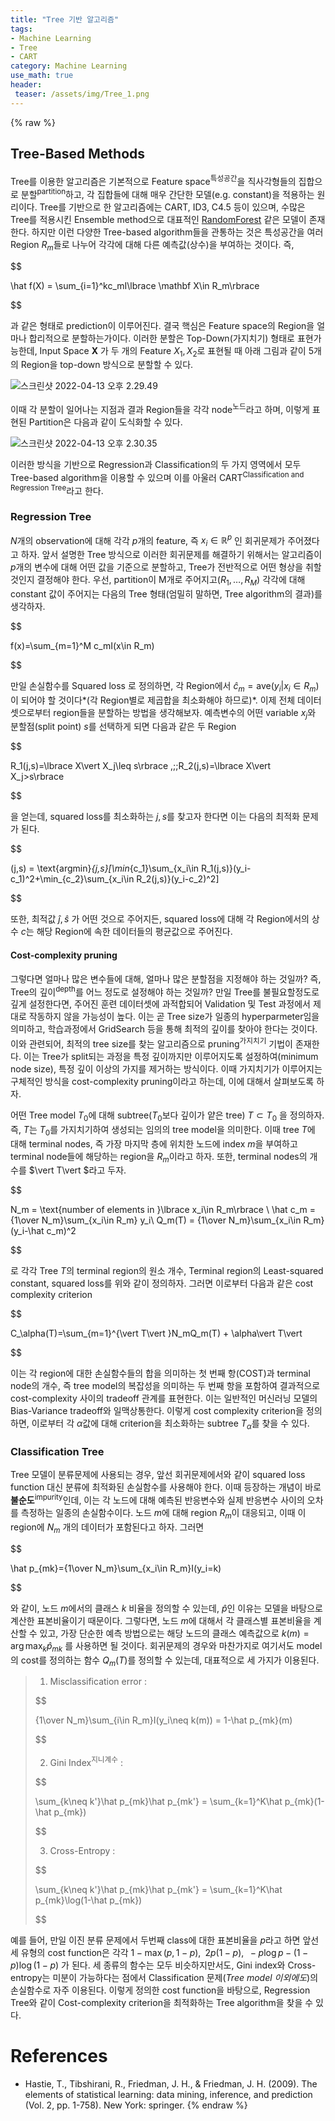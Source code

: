```yaml
---
title: "Tree 기반 알고리즘"
tags:
- Machine Learning
- Tree
- CART
category: Machine Learning
use_math: true
header: 
 teaser: /assets/img/Tree_1.png
---
```

{% raw %}
## Tree-Based Methods

Tree를 이용한 알고리즘은 기본적으로 Feature space<sup>특성공간</sup>을 직사각형들의 집합으로 분할<sup>partition</sup>하고, 각 집합들에 대해 매우 간단한 모델(e.g. constant)을 적용하는 원리이다. Tree를 기반으로 한 알고리즘에는 CART, ID3, C4.5 등이 있으며, 수많은 Tree를 적용시킨 Ensemble method으로 대표적인 [RandomForest](https://ddangchani.github.io/machine%20learning/RandomForest/) 같은 모델이 존재한다. 하지만 이런 다양한 Tree-based algorithm들을 관통하는 것은 특성공간을 여러 Region $R_m$들로 나누어 각각에 대해 다른 예측값(상수)을 부여하는 것이다. 즉,

$$

\hat f(X) = \sum_{i=1}^kc_mI\lbrace \mathbf X\in R_m\rbrace 

$$

과 같은 형태로 prediction이 이루어진다. 결국 핵심은 Feature space의 Region을 얼마나 합리적으로 분할하는가이다. 이러한 분할은 Top-Down(가지치기) 형태로 표현가능한데, Input Space $\mathbf X$ 가 두 개의 Feature $X_1,X_2$로 표현될 때 아래 그림과 같이 5개의 Region을 top-down 방식으로 분할할 수 있다.

<img src="/assets/img/Tree_0.png" alt="스크린샷 2022-04-13 오후 2.29.49"/>

이때 각 분할이 일어나는 지점과 결과 Region들을 각각 node<sup>노드</sup>라고 하며, 이렇게 표현된 Partition은 다음과 같이 도식화할 수 있다.

<img src="/assets/img/Tree_1.png" alt="스크린샷 2022-04-13 오후 2.30.35"/>

이러한 방식을 기반으로 Regression과 Classification의 두 가지 영역에서 모두 Tree-based algorithm을 이용할 수 있으며 이를 아울러 CART<sup>Classification and Regression Tree</sup>라고 한다.

### Regression Tree

$N$개의 observation에 대해 각각 $p$개의 feature, 즉 $x_i\in\mathbb R^p$ 인 회귀문제가 주어졌다고 하자. 앞서 설명한 Tree 방식으로 이러한 회귀문제를 해결하기 위해서는 알고리즘이 $p$개의 변수에 대해 어떤 값을 기준으로 분할하고, Tree가 전반적으로 어떤 형상을 취할 것인지 결정해야 한다. 우선, partition이 M개로 주어지고($R_1,\ldots,R_M$) 각각에 대해 constant 값이 주어지는 다음의 Tree 형태(엄밀히 말하면, Tree algorithm의 결과)를 생각하자.

$$

f(x)=\sum_{m=1}^M c_mI(x\in R_m)

$$

만일 손실함수를 Squared loss 로 정의하면, 각 Region에서 $\hat c_m = \text{ave}(y_i\vert x_i\in R_m)$ 이 되어야 할 것이다*(각 Region별로 제곱합을 최소화해야 하므로)*. 이제 전체 데이터셋으로부터 region들을 분할하는 방법을 생각해보자. 예측변수의 어떤 variable $x_j$와 분할점(split point) $s$를 선택하게 되면 다음과 같은 두 Region

$$

R_1(j,s)=\lbrace X\vert X_j\leq s\rbrace ,\;\;R_2(j,s)=\lbrace X\vert X_j>s\rbrace 

$$

을 얻는데, squared loss를 최소화하는 $j,s$를 찾고자 한다면 이는 다음의 최적화 문제가 된다.

$$

(j,s) = \text{argmin}_{j,s}[\min_{c_1}\sum_{x_i\in R_1(j,s)}(y_i-c_1)^2+\min_{c_2}\sum_{x_i\in R_2(j,s)}(y_i-c_2)^2]

$$

또한, 최적값 $\hat j,\hat s$ 가 어떤 것으로 주어지든, squared loss에 대해 각 Region에서의 상수 $c$는 해당 Region에 속한 데이터들의 평균값으로 주어진다.

#### Cost-complexity pruning

그렇다면 얼마나 많은 변수들에 대해, 얼마나 많은 분할점을 지정해야 하는 것일까? 즉, Tree의 깊이<sup>depth</sup>를 어느 정도로 설정해야 하는 것일까? 만일 Tree를 불필요할정도로 깊게 설정한다면, 주어진 훈련 데이터셋에 과적합되어 Validation 및 Test 과정에서 제대로 작동하지 않을 가능성이 높다. 이는 곧 Tree size가 일종의 hyperparmeter임을 의미하고, 학습과정에서 GridSearch 등을 통해 최적의 깊이를 찾아야 한다는 것이다. 이와 관련되어, 최적의 tree size를 찾는 알고리즘으로 pruning<sup>가지치기</sup> 기법이 존재한다. 이는 Tree가 split되는 과정을 특정 깊이까지만 이루어지도록 설정하여(minimum node size), 특정 깊이 이상의 가지를 제거하는 방식이다. 이때 가지치기가 이루어지는 구체적인 방식을 cost-complexity pruning이라고 하는데, 이에 대해서 살펴보도록 하자.

어떤 Tree model $T_0$에 대해 subtree($T_0$보다 깊이가 얕은 tree) $T\subset T_0$ 을 정의하자. 즉, $T$는 $T_0$를 가지치기하여 생성되는 임의의 tree model을 의미한다. 이때 tree $T$에 대해 terminal nodes, 즉 가장 마지막 층에 위치한 노드에 index $m$을 부여하고 terminal node들에 해당하는 region을 $R_m$이라고 하자. 또한, terminal nodes의 개수를 $\vert T\vert $라고 두자.

$$

N_m = \text{number of elements in }\lbrace x_i\in R_m\rbrace  \\
\hat c_m = {1\over N_m}\sum_{x_i\in R_m} y_i\\
Q_m(T) = {1\over N_m}\sum_{x_i\in R_m}(y_i-\hat c_m)^2

$$

로 각각 Tree $T$의 terminal region의 원소 개수, Terminal region의 Least-squared constant, squared loss를 위와 같이 정의하자. 그러면 이로부터 다음과 같은 cost complexity criterion

$$

C_\alpha(T)=\sum_{m=1}^{\vert T\vert }N_mQ_m(T) + \alpha\vert T\vert 

$$

이는 각 region에 대한 손실함수들의 합을 의미하는 첫 번째 항(COST)과 terminal node의 개수, 즉 tree model의 복잡성을 의미하는 두 번째 항을 포함하여 결과적으로 cost-complexity 사이의 tradeoff 관계를 표현한다. 이는 일반적인 머신러닝 모델의 Bias-Variance tradeoff와 일맥상통한다. 이렇게 cost complexity criterion을 정의하면, 이로부터 각 $\alpha$값에 대해 criterion을 최소화하는 subtree $T_\alpha$를 찾을 수 있다.

### Classification Tree

Tree 모델이 분류문제에 사용되는 경우, 앞선 회귀문제에서와 같이 squared loss function 대신 분류에 최적화된 손실함수를 사용해야 한다. 이때 등장하는 개념이 바로 **불순도**<sup>impurity</sup>인데, 이는 각 노드에 대해 예측된 반응변수와 실제 반응변수 사이의 오차를 측정하는 일종의 손실함수이다. 노드 $m$에 대해 region $R_m$이 대응되고, 이때 이 region에 $N_m$ 개의 데이터가 포함된다고 하자. 그러면

$$

\hat p_{mk}={1\over N_m}\sum_{x_i\in R_m}I(y_i=k)

$$

와 같이, 노드 $m$에서의 클래스 $k$ 비율을 정의할 수 있는데, $\hat p$인 이유는 모델을 바탕으로 계산한 표본비율이기 때문이다. 그렇다면, 노드 $m$에 대해서 각 클래스별 표본비율을 계산할 수 있고, 가장 단순한 예측 방법으로는 해당 노드의 클래스 예측값으로 $k(m)=\arg\max_k\hat p_{mk}$ 를 사용하면 될 것이다. 회귀문제의 경우와 마찬가지로 여기서도 model의 cost를 정의하는 함수 $Q_m(T)$를 정의할 수 있는데, 대표적으로 세 가지가 이용된다.

> 1. Misclassification error :
>
> 
> $$
> 
> {1\over N_m}\sum_{i\in R_m}I(y_i\neq k(m)) = 1-\hat p_{mk}(m)
> 
> $$
> 
>
> 2. Gini Index<sup>지니계수</sup> :
>
> 
> $$
> 
> \sum_{k\neq k'}\hat p_{mk}\hat p_{mk'} = \sum_{k=1}^K\hat p_{mk}(1-\hat p_{mk})
> 
> $$
> 
>
> 3. Cross-Entropy :
>
> 
> $$
> 
> \sum_{k\neq k'}\hat p_{mk}\hat p_{mk'} = \sum_{k=1}^K\hat p_{mk}\log(1-\hat p_{mk})
> 
> $$
> 
예를 들어, 만일 이진 분류 문제에서 두번째 class에 대한 표본비율을 $p$라고 하면 앞선 세 유형의 cost function은 각각 $1-\max(p,1-p), \;\;2p(1-p),\;\;-p\log p-(1-p)\log(1-p)$ 가 된다. 세 종류의 함수는 모두 비슷하지만서도, Gini index와 Cross-entropy는 미분이 가능하다는 점에서 Classification 문제(*Tree model 이외에도*)의 손실함수로 자주 이용된다. 이렇게 정의한 cost function을 바탕으로, Regression Tree와 같이 Cost-complexity criterion을 최적화하는 Tree algorithm을 찾을 수 있다.

# References

- Hastie, T., Tibshirani, R., Friedman, J. H., & Friedman, J. H. (2009). The elements of statistical learning: data mining, inference, and prediction (Vol. 2, pp. 1-758). New York: springer.
{% endraw %}